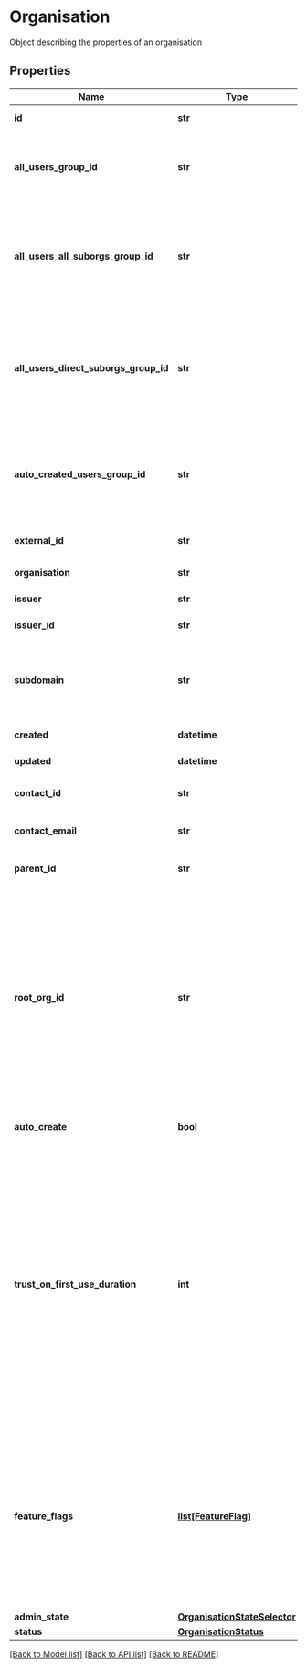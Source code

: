 # Organisation

Object describing the properties of an organisation
## Properties
Name | Type | Description | Notes
------------ | ------------- | ------------- | -------------
**id** | **str** | Unique identifier | [optional] [readonly] 
**all_users_group_id** | **str** | group id of group containing this organisations all users | [optional] 
**all_users_all_suborgs_group_id** | **str** | group id of group containing this organisations all users including all sub organisations | [optional] 
**all_users_direct_suborgs_group_id** | **str** | group id of group containing this organisations all users including only direct sub organisations | [optional] 
**auto_created_users_group_id** | **str** | group id of group containing users automatically created when they logged in | [optional] 
**external_id** | **str** | External unique identifier | [optional] 
**organisation** | **str** | organisation name | [optional] 
**issuer** | **str** | connect id issuer | [optional] 
**issuer_id** | **str** | Unique identifier | [optional] 
**subdomain** | **str** | Organisations subdomain. Note this must be unique accross all organisations | [optional] 
**created** | **datetime** | Creation time | [optional] [readonly] 
**updated** | **datetime** | Update time | [optional] [readonly] 
**contact_id** | **str** | GUID of the organisation admin | [optional] 
**contact_email** | **str** | The email address of the contact. | [optional] [readonly] 
**parent_id** | **str** | parent organisation id | [optional] 
**root_org_id** | **str** | The id of the organisation at the root of this organisation hierarchy. For example, if A is the parent of B, and B is the parent of C, then A would be the root organisation of A, B and C. Note that this field will be ignored if changed.  | [optional] 
**auto_create** | **bool** | Auto-creates a user | [optional] [default to True]
**trust_on_first_use_duration** | **int** | The time window in seconds which represents the period of time for which a new user is eligible for trust on first use enrollment. The duration will be applied from the user&#39;s created date, or if the user&#39;s enrollment period was reset by an administrator.  | [optional] [default to 86400]
**feature_flags** | [**list[FeatureFlag]**](FeatureFlag.md) | A list of features to enable or disable. This is mostly for advanced use. No guarantees exist that a given feature will always exist by a given name, or that it will be configurable.  | [optional] 
**admin_state** | [**OrganisationStateSelector**](OrganisationStateSelector.md) |  | [optional] 
**status** | [**OrganisationStatus**](OrganisationStatus.md) |  | [optional] 

[[Back to Model list]](../README.md#documentation-for-models) [[Back to API list]](../README.md#documentation-for-api-endpoints) [[Back to README]](../README.md)


